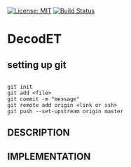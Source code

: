 [![License: MIT](https://img.shields.io/badge/License-MIT-yellow.svg)](https://opensource.org/licenses/MIT) [![Build Status](https://travis-ci.org/ERC-BPGC/gennav.svg?branch=master)](https://travis-ci.org/ERC-BPGC/gennav)
# DecodET

## setting up git

```

git init
git add <file>
git commit -m "message"
git remote add origin <link or ssh>
git push --set-upstream origin master

```
## DESCRIPTION

## IMPLEMENTATION

